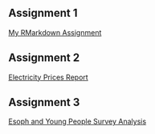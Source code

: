 ## Assignment 1
[My RMarkdown Assignment](https://pjournal.github.io/boun01-egc-boun/Assignment1.html) 

## Assignment 2
[Electricity Prices Report](https://pjournal.github.io/boun01-egc-boun/RMarkdown-Assignment-2.html)

## Assignment 3
[Esoph and Young People Survey Analysis](https://pjournal.github.io/boun01-egc-boun/RMarkdown-Assignment-3.html)

